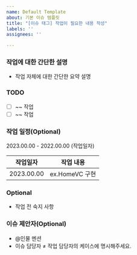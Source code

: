 ```yaml
---
name: Default Template
about: 기본 이슈 템플릿
title: "[이슈 태그] 작업이 필요한 내용 작성"
labels: ''
assignees: ''

---
```


### 작업에 대한 간단한 설명
- 작업 자체에 대한 간단한 요약 설명

### TODO
- [ ] ~~ 작업
- [ ] ~~ 작업

### 작업 일정(Optional)
2023.00.00 - 2022.00.00 (작업일자)

|작업일자|작업 내용|
|:---:|:---:|
|2023.00.00|ex.HomeVC 구현|

### Optional
- 작업 전 숙지 사항

### 이슈 제안자(Optional)
- @인물 멘션
- 이슈 담당자 ≠ 작업 담당자의 케이스에 명시해주세요.
